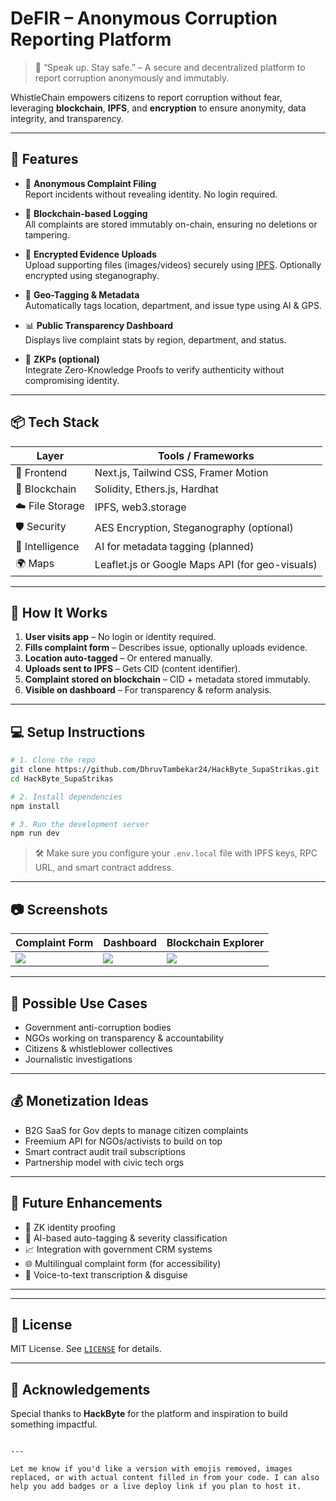 
# DeFIR – Anonymous Corruption Reporting Platform

> 💬 “Speak up. Stay safe.” – A secure and decentralized platform to report corruption anonymously and immutably.

WhistleChain empowers citizens to report corruption without fear, leveraging **blockchain**, **IPFS**, and **encryption** to ensure anonymity, data integrity, and transparency.

---

## 🚀 Features

- 🔐 **Anonymous Complaint Filing**  
  Report incidents without revealing identity. No login required.

- 🧾 **Blockchain-based Logging**  
  All complaints are stored immutably on-chain, ensuring no deletions or tampering.

- 📁 **Encrypted Evidence Uploads**  
  Upload supporting files (images/videos) securely using [IPFS](https://ipfs.tech/). Optionally encrypted using steganography.

- 📍 **Geo-Tagging & Metadata**  
  Automatically tags location, department, and issue type using AI & GPS.

- 📊 **Public Transparency Dashboard**  
  Displays live complaint stats by region, department, and status.

- 🧬 **ZKPs (optional)**  
  Integrate Zero-Knowledge Proofs to verify authenticity without compromising identity.

---

## 📦 Tech Stack

| Layer              | Tools / Frameworks                                |
|--------------------|----------------------------------------------------|
| 🧠 Frontend         | Next.js, Tailwind CSS, Framer Motion              |
| 🔗 Blockchain       | Solidity, Ethers.js, Hardhat                      |
| ☁️ File Storage     | IPFS, web3.storage                                |
| 🛡️ Security         | AES Encryption, Steganography (optional)          |
| 🧠 Intelligence     | AI for metadata tagging (planned)                 |
| 🌍 Maps             | Leaflet.js or Google Maps API (for geo-visuals)  |

---

## 🧪 How It Works

1. **User visits app** – No login or identity required.
2. **Fills complaint form** – Describes issue, optionally uploads evidence.
3. **Location auto-tagged** – Or entered manually.
4. **Uploads sent to IPFS** – Gets CID (content identifier).
5. **Complaint stored on blockchain** – CID + metadata stored immutably.
6. **Visible on dashboard** – For transparency & reform analysis.

---

## 💻 Setup Instructions

```bash
# 1. Clone the repo
git clone https://github.com/DhruvTambekar24/HackByte_SupaStrikas.git
cd HackByte_SupaStrikas

# 2. Install dependencies
npm install

# 3. Run the development server
npm run dev
```

> 🛠️ Make sure you configure your `.env.local` file with IPFS keys, RPC URL, and smart contract address.

---

## 📷 Screenshots

| Complaint Form | Dashboard | Blockchain Explorer |
|----------------|-----------|----------------------|
| ![](screenshots/form.png) | ![](screenshots/dashboard.png) | ![](screenshots/tx.png) |

---

## 🧩 Possible Use Cases

- Government anti-corruption bodies
- NGOs working on transparency & accountability
- Citizens & whistleblower collectives
- Journalistic investigations

---

## 💰 Monetization Ideas

- B2G SaaS for Gov depts to manage citizen complaints
- Freemium API for NGOs/activists to build on top
- Smart contract audit trail subscriptions
- Partnership model with civic tech orgs

---

## 🧠 Future Enhancements

- 🔎 ZK identity proofing
- 🧠 AI-based auto-tagging & severity classification
- 📈 Integration with government CRM systems
- 🌐 Multilingual complaint form (for accessibility)
- 🤖 Voice-to-text transcription & disguise

---


---

## 📜 License

MIT License. See [`LICENSE`](LICENSE) for details.

---

## 🙌 Acknowledgements

Special thanks to **HackByte** for the platform and inspiration to build something impactful.

```

---

Let me know if you'd like a version with emojis removed, images replaced, or with actual content filled in from your code. I can also help you add badges or a live deploy link if you plan to host it.

